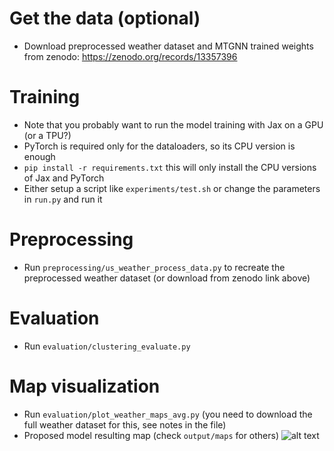 # Get the data (optional)
- Download preprocessed weather dataset and MTGNN trained weights from zenodo: https://zenodo.org/records/13357396

# Training
- Note that you probably want to run the model training with Jax on a GPU (or a TPU?)
- PyTorch is required only for the dataloaders, so its CPU version is enough
- `pip install -r requirements.txt` this will only install the CPU versions of Jax and PyTorch
- Either setup a script like `experiments/test.sh` or change the parameters in `run.py` and run it

# Preprocessing
- Run `preprocessing/us_weather_process_data.py` to recreate the preprocessed weather dataset (or download from zenodo link above)

# Evaluation
- Run `evaluation/clustering_evaluate.py`

# Map visualization
- Run `evaluation/plot_weather_maps_avg.py` (you need to download the full weather dataset for this, see notes in the file)
- Proposed model resulting map (check `output/maps` for others)
![alt text](https://github.com/helsinki-sda-group/subsystem-discovery-high-dimensional-time-series-masked-autoencoders/blob/main/output/maps/Proposed_model_avg_map.png)
